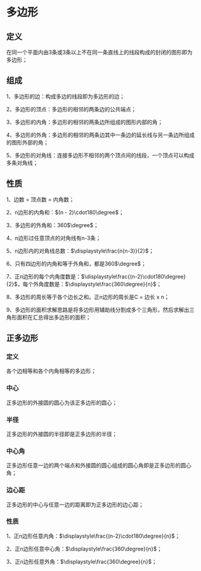 # 多边形

## 定义
在同一个平面内由3条或3条以上不在同一条直线上的线段构成的封闭的图形即为多边形；

## 组成
1、多边形的边：构成多边的线段即为多边形的边；

2、多边形的顶点：多边形的相邻的两条边的公共端点；

3、多边形的内角：多边形的相邻的两条边所组成的图形内部的角；

4、多边形的外角：多边形的相邻的两条边其中一条边的延长线与另一条边所组成的图形外部的角；

5、多边形的对角线：连接多边形不相邻的两个顶点间的线段，一个顶点可以构成多条对角线；

## 性质
1、边数 = 顶点数 = 内角数；

2、n边形的内角和：$(n - 2)\cdot180\degree$；

3、多边形的外角和：360$\degree$；

4、n边形过任意顶点的对角线有n-3条；

5、n边形内的对角线总数：$\displaystyle\frac{n(n-3)}{2}$；

6、只有四边形的内角和等于外角和，都是360$\degree$；

7、正n边形的每个内角度数是：$\displaystyle\frac{(n-2)\cdot180\degree}{2}$，每个外角度数是：$\displaystyle\frac{360\degree}{n}$；

8、多边形的周长等于各个边长之和。正n边形的周长是C = 边长 x n；

9、多边形的面积求解思路是将多边形用辅助线分割成多个三角形，然后求解出三角形面积在汇总得出多边形的面积；

## 正多边形
### 定义
各个边相等和各个内角相等的多边形；

### 中心
正多边形的外接圆的圆心为该正多边形的圆心；

### 半径
正多边形的外接圆的半径即是正多边形的半径；

### 中心角
正多边形任意一边的两个端点和外接圆的圆心组成的圆心角即是正多边形的圆心角；

### 边心距
正多边形的中心与任意一边的距离即为正多边形的边心距；

### 性质
1、正n边形任意内角：$\displaystyle\frac{(n-2)\cdot180\degree}{n}$；

2、正n边形任意中心角：$\displaystyle\frac{360\degree}{n}$；

3、正n边形任意外角：$\displaystyle\frac{360\degree}{n}$；
